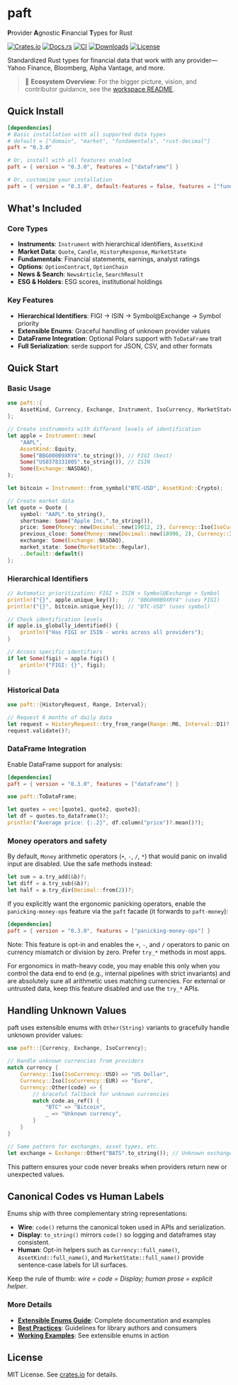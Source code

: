 # paft

**P**rovider **A**gnostic **F**inancial **T**ypes for Rust

[![Crates.io](https://img.shields.io/crates/v/paft)](https://crates.io/crates/paft)
[![Docs.rs](https://docs.rs/paft/badge.svg)](https://docs.rs/paft)
[![CI](https://github.com/paft-rs/paft/actions/workflows/ci.yml/badge.svg)](https://github.com/paft-rs/paft/actions/workflows/ci.yml)
[![Downloads](https://img.shields.io/crates/d/paft)](https://crates.io/crates/paft)
[![License](https://img.shields.io/crates/l/paft)](LICENSE)

Standardized Rust types for financial data that work with any provider—Yahoo Finance, Bloomberg, Alpha Vantage, and more.

> 🌟 **Ecosystem Overview**: For the bigger picture, vision, and contributor guidance, see the [workspace README](../README.md).

## Quick Install

```toml
[dependencies]
# Basic installation with all supported data types
# default = ["domain", "market", "fundamentals", "rust-decimal"]
paft = "0.3.0"

# Or, install with all features enabled
paft = { version = "0.3.0", features = ["dataframe"] }

# Or, customize your installation
paft = { version = "0.3.0", default-features = false, features = ["fundamentals", "dataframe"] }
```

## What's Included

### Core Types

- **Instruments**: `Instrument` with hierarchical identifiers, `AssetKind`
- **Market Data**: `Quote`, `Candle`, `HistoryResponse`, `MarketState`  
- **Fundamentals**: Financial statements, earnings, analyst ratings
- **Options**: `OptionContract`, `OptionChain`
- **News & Search**: `NewsArticle`, `SearchResult`
- **ESG & Holders**: ESG scores, institutional holdings

### Key Features

- **Hierarchical Identifiers**: FIGI → ISIN → Symbol@Exchange → Symbol priority
- **Extensible Enums**: Graceful handling of unknown provider values
- **DataFrame Integration**: Optional Polars support with `ToDataFrame` trait  
- **Full Serialization**: serde support for JSON, CSV, and other formats

## Quick Start

### Basic Usage

```rust
use paft::{
    AssetKind, Currency, Exchange, Instrument, IsoCurrency, MarketState, Money, Quote,
};

// Create instruments with different levels of identification
let apple = Instrument::new(
    "AAPL",
    AssetKind::Equity,
    Some("BBG000B9XRY4".to_string()), // FIGI (best)
    Some("US0378331005".to_string()), // ISIN  
    Some(Exchange::NASDAQ),
);

let bitcoin = Instrument::from_symbol("BTC-USD", AssetKind::Crypto);

// Create market data
let quote = Quote {
    symbol: "AAPL".to_string(),
    shortname: Some("Apple Inc.".to_string()),
    price: Some(Money::new(Decimal::new(19012, 2), Currency::Iso(IsoCurrency::USD))),
    previous_close: Some(Money::new(Decimal::new(18996, 2), Currency::Iso(IsoCurrency::USD))),
    exchange: Some(Exchange::NASDAQ),
    market_state: Some(MarketState::Regular),
    ..Default::default()
};
```

### Hierarchical Identifiers

```rust
// Automatic prioritization: FIGI > ISIN > Symbol@Exchange > Symbol
println!("{}", apple.unique_key());   // "BBG000B9XRY4" (uses FIGI)
println!("{}", bitcoin.unique_key()); // "BTC-USD" (uses symbol)

// Check identification levels
if apple.is_globally_identified() {
    println!("Has FIGI or ISIN - works across all providers");
}

// Access specific identifiers
if let Some(figi) = apple.figi() {
    println!("FIGI: {}", figi);
}
```

### Historical Data

```rust
use paft::{HistoryRequest, Range, Interval};

// Request 6 months of daily data
let request = HistoryRequest::try_from_range(Range::M6, Interval::D1)?;
request.validate()?;
```

### DataFrame Integration

Enable DataFrame support for analysis:

```toml
[dependencies]
paft = { version = "0.3.0", features = ["dataframe"] }
```

```rust
use paft::ToDataFrame;

let quotes = vec![quote1, quote2, quote3];
let df = quotes.to_dataframe()?;
println!("Average price: {:.2}", df.column("price")?.mean()?);
```

### Money operators and safety

By default, `Money` arithmetic operators (`+`, `-`, `/`, `*`) that would
panic on invalid input are disabled. Use the safe methods instead:

```rust
let sum = a.try_add(&b)?;
let diff = a.try_sub(&b)?;
let half = a.try_div(Decimal::from(2))?;
```

If you explicitly want the ergonomic panicking operators, enable the
`panicking-money-ops` feature via the `paft` facade (it forwards to `paft-money`):

```toml
[dependencies]
paft = { version = "0.3.0", features = ["panicking-money-ops"] }
```

Note: This feature is opt-in and enables the `+`, `-`, and `/` operators to panic
on currency mismatch or division by zero. Prefer `try_*` methods in most apps.

For ergonomics in math-heavy code, you may enable this only when you control
the data end to end (e.g., internal pipelines with strict invariants) and are
absolutely sure all arithmetic uses matching currencies. For external or
untrusted data, keep this feature disabled and use the `try_*` APIs.

## Handling Unknown Values

paft uses extensible enums with `Other(String)` variants to gracefully handle unknown provider values:

```rust
use paft::{Currency, Exchange, IsoCurrency};

// Handle unknown currencies from providers
match currency {
    Currency::Iso(IsoCurrency::USD) => "US Dollar",
    Currency::Iso(IsoCurrency::EUR) => "Euro", 
    Currency::Other(code) => {
        // Graceful fallback for unknown currencies
        match code.as_ref() {
            "BTC" => "Bitcoin",
            _ => "Unknown currency",
        }
    }
}

// Same pattern for exchanges, asset types, etc.
let exchange = Exchange::Other("BATS".to_string()); // Unknown exchange
```

This pattern ensures your code never breaks when providers return new or unexpected values.

## Canonical Codes vs Human Labels

Enums ship with three complementary string representations:

- **Wire**: `code()` returns the canonical token used in APIs and serialization.
- **Display**: `to_string()` mirrors `code()` so logging and dataframes stay consistent.
- **Human**: Opt-in helpers such as `Currency::full_name()`, `AssetKind::full_name()`, and `MarketState::full_name()` provide sentence-case labels for UI surfaces.

Keep the rule of thumb: *wire = code = Display; human prose = explicit helper*.

### More Details

- **[Extensible Enums Guide](docs/EXTENSIBLE_ENUMS.md)**: Complete documentation and examples
- **[Best Practices](docs/BEST_PRACTICES.md)**: Guidelines for library authors and consumers  
- **[Working Examples](examples/)**: See extensible enums in action

## License

MIT License. See [crates.io](https://crates.io/crates/paft) for details.
